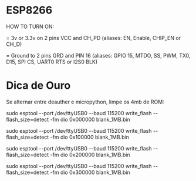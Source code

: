 # ESP8266

HOW TO TURN ON:

= 3v or 3.3v on 2 pins VCC and CH_PD (aliases: EN, Enable, CHIP_EN or CH_D)

= Ground to 2 pins GRD and PIN 16 (aliases: GPIO 15, MTDO, SS, PWM, TX0, D15, SPI CS, UART0 RTS or I2S0 BLK)

# Dica de Ouro

Se alternar entre deauther e micropython, limpe os 4mb de ROM:

sudo esptool --port /dev/ttyUSB0 --baud 115200 write_flash --flash_size=detect -fm dio 0x000000  blank_1MB.bin

sudo esptool --port /dev/ttyUSB0 --baud 115200 write_flash --flash_size=detect -fm dio 0x100000  blank_1MB.bin

sudo esptool --port /dev/ttyUSB0 --baud 115200 write_flash --flash_size=detect -fm dio 0x200000  blank_1MB.bin

sudo esptool --port /dev/ttyUSB0 --baud 115200 write_flash --flash_size=detect -fm dio 0x300000  blank_1MB.bin
